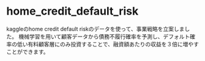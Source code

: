 # home_credit_default_risk
kaggleのhome credit default riskのデータを使って、事業戦略を立案しました。
機械学習を用いて顧客データから債務不履行確率を予測し、デフォルト確率の低い有料顧客層にのみ投資することで、融資額あたりの収益を３倍に増やすことができます。
